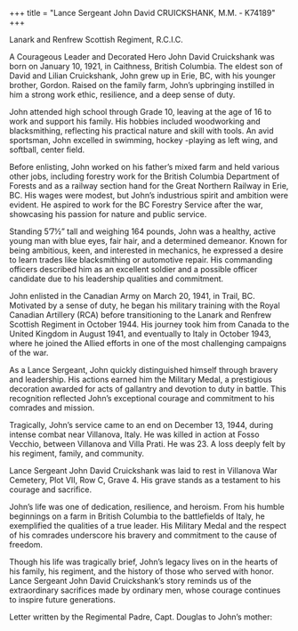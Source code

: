 +++
title = "Lance Sergeant John David CRUICKSHANK, M.M. - K74189"
+++

Lanark and Renfrew Scottish Regiment, R.C.I.C.

A Courageous Leader and Decorated Hero
John David Cruickshank was born on January 10, 1921, in Caithness, British Columbia. The eldest son of David and Lilian Cruickshank, John grew up in Erie, BC, with his younger brother, Gordon. Raised on the family farm, John’s upbringing instilled in him a strong work ethic, resilience, and a deep sense of duty.

John attended high school through Grade 10, leaving at the age of 16 to work and support his family. His hobbies included woodworking and blacksmithing, reflecting his practical nature and skill with tools. An avid sportsman, John excelled in swimming, hockey -playing as left wing, and softball, center field.

Before enlisting, John worked on his father’s mixed farm and held various other jobs, including forestry work for the British Columbia Department of Forests and as a railway section hand for the Great Northern Railway in Erie, BC. His wages were modest, but John’s industrious spirit and ambition were evident. 
He aspired to work for the BC Forestry Service after the war, showcasing his passion for nature and public service.

Standing 5’7½” tall and weighing 164 pounds, John was a healthy, active young man with blue eyes, fair hair, and a determined demeanor. Known for being ambitious, keen, and interested in mechanics, he expressed a desire to learn trades like blacksmithing or automotive repair. His commanding officers described him as an excellent soldier and a possible officer candidate due to his leadership qualities and commitment.

John enlisted in the Canadian Army on March 20, 1941, in Trail, BC. 
Motivated by a sense of duty, he began his military training with the Royal Canadian Artillery (RCA) before transitioning to the Lanark and Renfrew Scottish Regiment in October 1944. His journey took him from Canada to the United Kingdom in August 1941, and eventually to Italy in October 1943, where he joined the Allied efforts in one of the most challenging campaigns of the war.

As a Lance Sergeant, John quickly distinguished himself through bravery and leadership. His actions earned him the Military Medal, a prestigious decoration awarded for acts of gallantry and devotion to duty in battle. This recognition reflected John’s exceptional courage and commitment to his comrades and mission.

Tragically, John’s service came to an end on December 13, 1944, during intense combat near Villanova, Italy. He was killed in action at Fosso Vecchio, between Villanova and Villa Prati. 
He was 23. A loss deeply felt by his regiment, family, and community.

Lance Sergeant John David Cruickshank was laid to rest in Villanova War Cemetery, Plot VII, Row C, Grave 4. His grave stands as a testament to his courage and sacrifice.

John’s life was one of dedication, resilience, and heroism. From his humble beginnings on a farm in British Columbia to the battlefields of Italy, he exemplified the qualities of a true leader. His Military Medal and the respect of his comrades underscore his bravery and commitment to the cause of freedom.

Though his life was tragically brief, John’s legacy lives on in the hearts of his family, his regiment, and the history of those who served with honor. 
Lance Sergeant John David Cruickshank’s story reminds us of the extraordinary sacrifices made by ordinary men, whose courage continues to inspire future generations.


Letter written by the Regimental Padre, Capt. Douglas to John’s mother:
